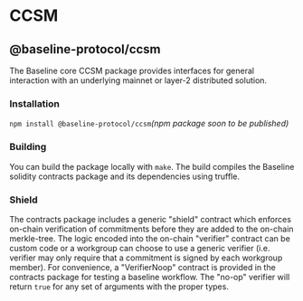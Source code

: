 # CCSM

## @baseline-protocol/ccsm

The Baseline core CCSM package provides interfaces for general interaction with an underlying mainnet or layer-2 distributed solution.&#x20;

### Installation

`npm install @baseline-protocol/ccsm`_(npm package soon to be published)_

### Building

You can build the package locally with `make`. The build compiles the Baseline solidity contracts package and its dependencies using truffle.

### Shield

The contracts package includes a generic "shield" contract which enforces on-chain verification of commitments before they are added to the on-chain merkle-tree. The logic encoded into the on-chain "verifier" contract can be custom code or a workgroup can choose to use a generic verifier (i.e. verifier may only require that a commitment is signed by each workgroup member). For convenience, a "VerifierNoop" contract is provided in the contracts package for testing a baseline workflow. The "no-op" verifier will return `true` for any set of arguments with the proper types.